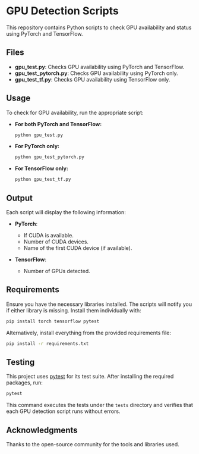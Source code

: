# GPU Detection Scripts

This repository contains Python scripts to check GPU availability and status using PyTorch and TensorFlow.

## Files

- **gpu_test.py**: Checks GPU availability using PyTorch and TensorFlow.
- **gpu_test_pytorch.py**: Checks GPU availability using PyTorch only.
- **gpu_test_tf.py**: Checks GPU availability using TensorFlow only.

## Usage

To check for GPU availability, run the appropriate script:

- **For both PyTorch and TensorFlow:**
  ```bash
  python gpu_test.py
  ```
- **For PyTorch only:**
  ```bash
  python gpu_test_pytorch.py
  ```
- **For TensorFlow only:**
  ```bash
  python gpu_test_tf.py
  ```

## Output

Each script will display the following information:

- **PyTorch**: 
  - If CUDA is available.
  - Number of CUDA devices.
  - Name of the first CUDA device (if available).
  
- **TensorFlow**: 
  - Number of GPUs detected.

## Requirements

Ensure you have the necessary libraries installed. The scripts will notify you
if either library is missing. Install them individually with:

```bash
pip install torch tensorflow pytest
```

Alternatively, install everything from the provided requirements file:

```bash
pip install -r requirements.txt
```

## Testing

This project uses [pytest](https://pytest.org/) for its test suite. After
installing the required packages, run:

```bash
pytest
```

This command executes the tests under the `tests` directory and verifies that
each GPU detection script runs without errors.

## Acknowledgments

Thanks to the open-source community for the tools and libraries used.
